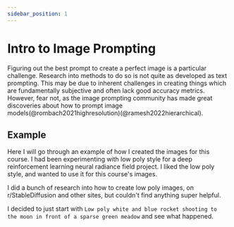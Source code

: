 ```yaml
---
sidebar_position: 1
---
```


# Intro to Image Prompting

Figuring out the best prompt to create a perfect image is a particular challenge.
Research into methods to do so is not quite as developed as text prompting. This
may be due to inherent challenges in creating things which are fundamentally subjective
and often lack good accuracy metrics. However, fear not, as the image prompting 
community has made great discoveries about how to prompt image models(@rombach2021highresolution)(@ramesh2022hierarchical).


## Example

Here I will go through an example of how I created the images for this course. 
I had been experimenting with low poly style for a deep reinforcement learning
neural radiance field project. I liked the low poly style, and wanted to use it 
for this course's images. 

I did a bunch of research into how to create low poly images, on r/StableDiffusion 
and other sites, but couldn't find anything super helpful.

I decided to just start with `Low poly white and blue rocket shooting to the moon in front of a sparse green meadow` and see what happened.
